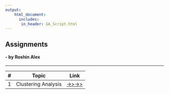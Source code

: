 ```yaml
---
output: 
    html_document: 
      includes:
       in_header: GA_Script.html
---
```

## Assignments
####  - by Roshin Alex
***

| **\#** | **Topic**           | **Link**                                                               |
|--------|---------------------|------------------------------------------------------------------------|
| 1      | Clustering Analysis | [->>->>](https://roshinalex.github.io/Assignments/ClusteringAnalysis)  |
